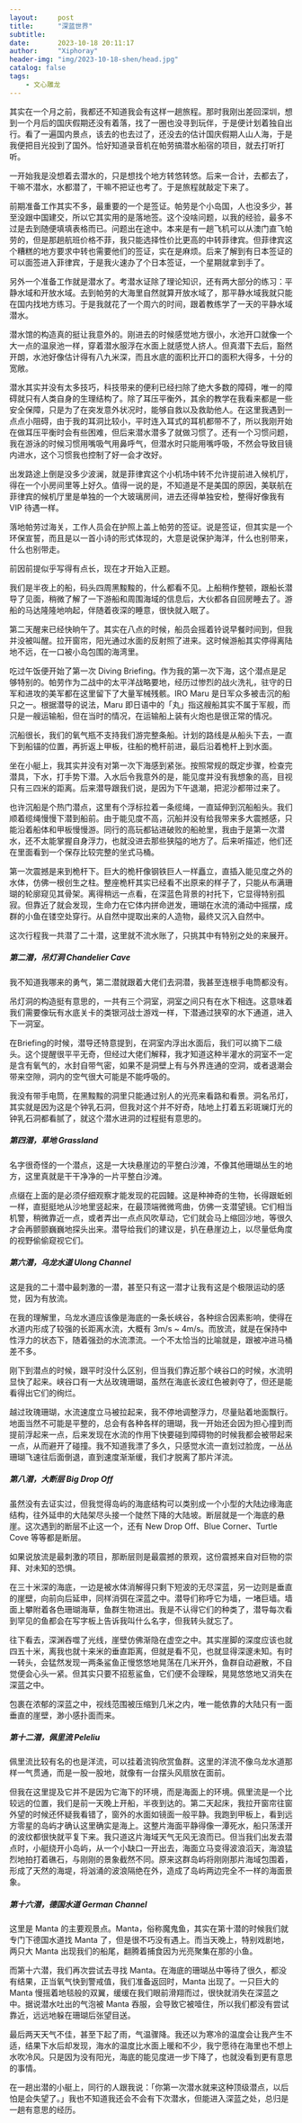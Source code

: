 ```yaml
---
layout:     post
title:      "深蓝世界"
subtitle:   
date:       2023-10-18 20:11:17
author:     "Xiphoray"
header-img: "img/2023-10-18-shen/head.jpg"
catalog: false
tags:     
    - 文心雕龙
---
```


其实在一个月之前，我都还不知道我会有这样一趟旅程。那时我刚出差回深圳，想到一个月后的国庆假期还没有着落，找了一圈也没寻到玩伴，于是便计划着独自出行。看了一遍国内景点，该去的也去过了，还没去的估计国庆假期人山人海，于是我便把目光投到了国外。恰好知道录音机在帕劳搞潜水船宿的项目，就去打听打听。

一开始我是没想着去潜水的，只是想找个地方转悠转悠。后来一合计，去都去了，干嘛不潜水，水都潜了，干嘛不把证也考了。于是旅程就敲定下来了。

前期准备工作其实不多，最重要的一个是签证。帕劳是个小岛国，人也没多少，甚至没跟中国建交，所以它其实用的是落地签。这个没啥问题，以我的经验，最多不过是去到随便填填表格而已。问题出在途中。本来是有一趟飞机可以从澳门直飞帕劳的，但是那趟航班价格不菲，我只能选择性价比更高的中转菲律宾。但菲律宾这个糟糕的地方要求中转也需要他们的签证，实在是麻烦。后来了解到有日本签证的可以面签进入菲律宾，于是我火速办了个日本签证，一个星期就拿到手了。

另外一个准备工作就是潜水了。考潜水证除了理论知识，还有两大部分的练习：平静水域和开放水域。去到帕劳的大海里自然就算开放水域了，那平静水域我就只能在国内找地方练习。于是我就花了一个周六的时间，跟着教练学了一天的平静水域潜水。

潜水馆的构造真的挺让我意外的。刚进去的时候感觉地方很小，水池开口就像一个大一点的温泉池一样，穿着潜水服浮在水面上就感觉人挤人。但真潜下去后，豁然开朗，水池好像估计得有八九米深，而且水底的面积比开口的面积大得多，十分的宽敞。

潜水其实并没有太多技巧，科技带来的便利已经扫除了绝大多数的障碍，唯一的障碍就只有人类自身的生理结构了。除了耳压平衡外，其余的教学在我看来都是一些安全保障，只是为了在突发意外状况时，能够自救以及救助他人。在这里我遇到一点点小阻碍，由于我的耳洞比较小，平时连入耳式的耳机都带不了，所以我刚开始在做耳压平衡时会有些困难，但后来潜水潜多了就做习惯了。还有一个习惯问题，我在游泳的时候习惯用嘴吸气用鼻呼气，但潜水时只能用嘴呼吸，不然会导致目镜内进水，这个习惯我也控制了好一会才改好。

出发路途上倒是没多少波澜，就是菲律宾这个小机场中转不允许提前进入候机厅，得在一个小房间里等上好久。值得一说的是，不知道是不是美国的原因，美联航在菲律宾的候机厅里是单独的一个大玻璃房间，进去还得单独安检，整得好像我有 VIP 待遇一样。

落地帕劳过海关，工作人员会在护照上盖上帕劳的签证。说是签证，但其实是一个环保宣誓，而且是以一首小诗的形式体现的，大意是说保护海洋，什么也别带来，什么也别带走。

前因前提似乎写得有点长，现在才开始入正题。

我们是半夜上的船，码头四周黑黢黢的，什么都看不见。上船稍作整顿，跟船长潜导了见面，稍微了解了一下游船和周围海域的信息后，大伙都各自回房睡去了。游船的马达隆隆地响起，伴随着夜深的睡意，很快就入眠了。

第二天醒来已经快晌午了。其实在八点的时候，船员会摇着铃说早餐时间到，但我并没被叫醒。拉开窗帘，阳光通过水面的反射照了进来。这时候游船其实停得离陆地不远，在一口被小岛包围的海湾里。

吃过午饭便开始了第一次 Diving Briefing。作为我的第一次下海，这个潜点是足够特别的。帕劳作为二战中的太平洋战略要地，经历过惨烈的战火洗礼，驻守的日军和进攻的美军都在这里留下了大量军械残骸。IRO Maru 是日军众多被击沉的船只之一。根据潜导的说法，Maru 即日语中的「丸」指这艘船其实不属于军舰，而只是一艘运输船，但在当时的情况，在运输船上装有火炮也是很正常的情况。

沉船很长，我们的氧气瓶不支持我们游完整条船。计划的路线是从船头下去，一直下到船锚的位置，再折返上甲板，往船的桅杆前进，最后沿着桅杆上到水面。

坐在小艇上，我其实并没有对第一次下海感到紧张。按照常规的既定步骤，检查完潜具，下水，打手势下潜。入水后令我意外的是，能见度并没有我想象的高，目视只有三四米的距离。后来潜导跟我们说，是因为下午退潮，把泥沙都带过来了。

也许沉船是个热门潜点，这里有个浮标拉着一条缆绳，一直延伸到沉船船头。我们顺着缆绳慢慢下潜到船前。由于能见度不高，沉船并没有给我带来多大震撼感，只能沿着船体和甲板慢慢游。同行的高玩都钻进破败的船舱里，我由于是第一次潜水，还不太能掌握自身浮力，也就没进去那些狭隘的地方了。后来听描述，他们还在里面看到一个保存比较完整的坐式马桶。

第一次震撼是来到桅杆下。巨大的桅杆像钢铁巨人一样矗立，直插入能见度之外的水体，仿佛一根创生之柱。整座桅杆其实已经看不出原来的样子了，只能从布满珊瑚的轮廓窥见其骨架。离得稍远一点看，在深蓝色背景的衬托下，它显得特别孤寂。但靠近了就会发现，生命力在它体内拼命迸发，珊瑚在水流的涌动中摇摆，成群的小鱼在镂空处穿行。从自然中提取出来的人造物，最终又沉入自然中。

这次行程我一共潜了二十潜，这里就不流水账了，只挑其中有特别之处的来展开。

##### 第二潜，吊灯洞 Chandelier Cave

我不知道我哪来的勇气，第二潜就跟着大佬们去洞潜，我甚至连根手电筒都没有。

吊灯洞的构造挺有意思的，一共有三个洞室，洞室之间只有在水下相连。这意味着我们需要像玩有水底关卡的类银河战士游戏一样，下潜通过狭窄的水下通道，进入下一洞室。

在Briefing的时候，潜导还特意提到，在洞室内浮出水面后，我们可以摘下二级头。这个提醒很平平无奇，但经过大佬们解释，我才知道这种半灌水的洞室不一定是含有氧气的，水封自带气密，如果不是洞壁上有与外界连通的空洞，或者退潮会带来空隙，洞内的空气很大可能是不能呼吸的。

我没有带手电筒，在黑黢黢的洞里只能通过别人的光亮来看路和看景。洞名吊灯，其实就是因为这是个钟乳石洞，但我对这个并不好奇，陆地上打着五彩斑斓灯光的钟乳石洞都看腻了，就这个潜水进洞的过程挺有意思的。

##### 第四潜，草地 Grassland

名字很奇怪的一个潜点，这是一大块悬崖边的平整白沙滩，不像其他珊瑚丛生的地方，这里真就是干干净净的一片平整白沙滩。

点缀在上面的是必须仔细观察才能发现的花园鳗。这是种神奇的生物，长得跟蚯蚓一样，直挺挺地从沙地里竖起来，在最顶端微微弯曲，仿佛一支潜望镜。它们相当机警，稍微靠近一点，或者弄出一点点风吹草动，它们就会马上缩回沙地，等很久才会再颤颤巍巍地探头出来。潜导给我们的建议是，扒在悬崖边上，以尽量低角度的视野偷偷窥视它们。

##### 第六潜，乌龙水道 Ulong Channel

这是我的二十潜中最刺激的一潜，甚至只有这一潜才让我有这是个极限运动的感觉，因为有放流。

在我的理解里，乌龙水道应该像是海底的一条长峡谷，各种综合因素影响，使得在水道内形成了较强的长距离水流，大概有 3m/s ~ 4m/s。而放流，就是在保持中性浮力的状态下，随着强劲的水流漂流。一个不太恰当的比喻就是，跟被冲进马桶差不多。

刚下到潜点的时候，跟平时没什么区别，但当我们靠近那个峡谷口的时候，水流明显快了起来。峡谷口有一大丛玫瑰珊瑚，虽然在海底长波红色被剥夺了，但还是能看得出它们的绚烂。

越过玫瑰珊瑚，水流速度立马被拉起来，我不停地调整浮力，尽量贴着地面飘行。地面当然不可能是平整的，总会有各种各样的珊瑚，我一开始还会因为担心撞到而提前浮起来一点，后来发现在水流的作用下快要碰到障碍物的时候我都会被带起来一点，从而避开了碰撞。我不知道我漂了多久，只感觉水流一直划过脸庞，一丛丛珊瑚飞速往后面倒退，直到速度渐渐缓，我们才脱离了那片洋流。

##### 第八潜，大断层 Big Drop Off

虽然没有去证实过，但我觉得岛屿的海底结构可以类别成一个小型的大陆边缘海底结构，往外延申的大陆架尽头接一个陡然下降的大陆坡。断层就是一个海底的悬崖。这次遇到的断层不止这一个，还有 New Drop Off、Blue Corner、Turtle Cove 等等都是断层。

如果说放流是最刺激的项目，那断层则是最震撼的景观，这份震撼来自对巨物的崇拜、对未知的恐惧。

在三十米深的海底，一边是被水体消解得只剩下短波的无尽深蓝，另一边则是垂直的崖壁，向前向后延申，同样消弭在深蓝之中。潜导们称呼它为墙，一堵巨墙。墙面上攀附着各色珊瑚海草，鱼群生物进出。我是不认得它们的种类了，潜导每次看到罕见的鱼都会在写字板上告诉我叫什么名字，但我转头就忘了。

往下看去，深渊吞噬了光线，崖壁仿佛渐隐在虚空之中。其实崖脚的深度应该也就四五十米，离我也就十来米的垂直距离，但就是看不见，也就显得深邃未知。有时一转头，会猛然发现一两条鲨鱼正慢悠悠地晃荡在几米开外，鱼群自动避散，不自觉便会心头一紧。但其实只要不招惹鲨鱼，它们便不会理睬，晃晃悠悠地又消失在深蓝之中。

包裹在浓郁的深蓝之中，视线范围被压缩到几米之内，唯一能依靠的大陆只有一面垂直的崖壁，渺小感扑面而来。

##### 第十二潜，佩里流 Peleliu

佩里流比较有名的也是洋流，可以挂着流钩欣赏鱼群。这里的洋流不像乌龙水道那样一气贯通，而是一股一股地，就像有一台摆头风扇放在面前。

但我在这里提及它并不是因为它海下的环境，而是海面上的环境。佩里流是一个比较远的位置，我们是前一天晚上开船，半夜到达的。第二天起床，我拉开窗帘往窗外望的时候还怀疑我看错了，窗外的水面如镜面一般平静。我跑到甲板上，看到远方零星的岛屿才确认这里确实是海上。这整片海面平静得像一潭死水，船只荡漾开的波纹都很快就平复下来。我只道这片海域天气无风无浪而已。但当我们出发去潜点时，小艇绕开小岛屿，从一个小缺口一开出去，海面立马变得波浪滔天，海浪猛烈地拍打着礁石，与刚刚的景象截然不同。原来这群岛屿将刚刚那片海域包围着，形成了天然的海堤，将汹涌的波浪隔绝在外，造成了岛屿两边完全不一样的海面景象。

##### 第十六潜，德国水道 German Channel

这里是 Manta 的主要观景点。Manta，俗称魔鬼鱼，其实在第十潜的时候我们就专门下德国水道找 Manta 了，但是很不巧没有遇上。而当天晚上，特别戏剧地，两只大 Manta 出现我们的船尾，翻腾着捕食因为光亮聚集在那的小鱼。

而第十六潜，我们再次尝试去寻找 Manta。在海底的珊瑚丛中等待了很久，都没有结果，正当氧气快到警戒值，我们准备返回时，Manta 出现了。一只巨大的 Manta 慢摇着地毯般的双翼，缓缓在我们眼前滑翔而过，很快就消失在深蓝之中。据说潜水吐出的气泡被 Manta 吞服，会导致它被噎住，所以我们都没有尝试靠近，远远地躲在珊瑚后张望目送。

最后两天天气不佳，甚至下起了雨，气温骤降。我还以为寒冷的温度会让我产生不适，结果下水后却发现，海水的温度比水面上暖和不少，我宁愿待在海里也不想上水吹冷风。只是因为没有阳光，海底的能见度进一步下降了，也就没看到更有意思的事情。

在一趟出潜的小艇上，同行的人跟我说：「你第一次潜水就来这种顶级潜点，以后怕是会失望了。」我也不知道我还会不会有下次潜水，但能进入深蓝之处，总归是一趟有意思的经历。

